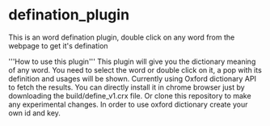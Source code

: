 # defination_plugin
This is an word defination plugin, double click on any word from the webpage to get it's defination

'''How to use this plugin'''
This plugin will give you the dictionary meaning of any word. You need to select the word or double click on it, a pop with its definition and usages will be shown. Currently using Oxford dictionary API to fetch the results. 
You can directly install it in chrome browser just by downloading the build/define_v1.crx file.
Or clone this repository to make any experimental changes. In order to use oxford dictionary create your own id and key.
